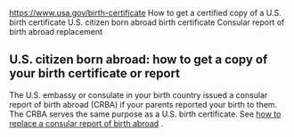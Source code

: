 

https://www.usa.gov/birth-certificate
How to get a certified copy of a U.S. birth certificate
U.S. citizen born abroad birth certificate
Consular report of birth abroad replacement

U.S. citizen born abroad: how to get a copy of your birth certificate or report
-------------------------------------------------------------------------------

The U.S. embassy or consulate in your birth country issued a consular report of birth abroad (CRBA) if your parents reported your birth to them. The CRBA serves the same purpose as a U.S. birth certificate. See
[how to replace a consular report of birth abroad](https://travel.state.gov/content/travel/en/records-and-authentications/requesting-a-vital-record-as-a-u-s--citizen/replace-amend-CRBA.html)
.
